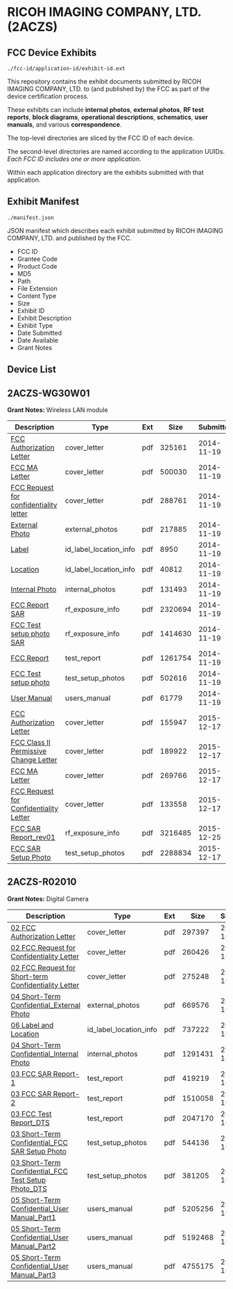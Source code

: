 # RICOH IMAGING COMPANY, LTD. (2ACZS)
## FCC Device Exhibits

```
./fcc-id/application-id/exhibit-id.ext
```

This repository contains the exhibit documents submitted by RICOH IMAGING COMPANY, LTD. to (and published by) the FCC as part of the device certification process.

These exhibits can include **internal photos**, **external photos**, **RF test reports**, **block diagrams**, **operational descriptions**, **schematics**, **user manuals**, and various **correspondence**.

The top-level directories are sliced by the FCC ID of each device.

The second-level directories are named according to the application UUIDs. *Each FCC ID includes one or more application.*

Within each application directory are the exhibits submitted with that application. 

## Exhibit Manifest

```
./manifest.json
```

JSON manifest which describes each exhibit submitted by RICOH IMAGING COMPANY, LTD. and published by the FCC.

- FCC ID
- Grantee Code
- Product Code
- MD5
- Path
- File Extension
- Content Type
- Size
- Exhibit ID
- Exhibit Description
- Exhibit Type
- Date Submitted
- Date Available
- Grant Notes

## Device List
## 2ACZS-WG30W01
**Grant Notes:** Wireless LAN module

| Description | Type | Ext | Size | Submitted | Available |
| ----------- | ---- | --- | ---- | --------- | --------- |
| [FCC Authorization Letter](2ACZS-WG30W01/0df222f9931905591987c6030f6c876b/2448390.pdf) | cover_letter | pdf | 325161 | 2014-11-19 | 2014-11-19 |
| [FCC MA Letter](2ACZS-WG30W01/0df222f9931905591987c6030f6c876b/2448391.pdf) | cover_letter | pdf | 500030 | 2014-11-19 | 2014-11-19 |
| [FCC Request for confidentiality letter](2ACZS-WG30W01/0df222f9931905591987c6030f6c876b/2448392.pdf) | cover_letter | pdf | 288761 | 2014-11-19 | 2014-11-19 |
| [External Photo](2ACZS-WG30W01/0df222f9931905591987c6030f6c876b/2374693.pdf) | external_photos | pdf | 217885 | 2014-11-19 | 2014-11-19 |
| [Label](2ACZS-WG30W01/0df222f9931905591987c6030f6c876b/2448405.pdf) | id_label_location_info | pdf | 8950 | 2014-11-19 | 2014-11-19 |
| [Location](2ACZS-WG30W01/0df222f9931905591987c6030f6c876b/2448406.pdf) | id_label_location_info | pdf | 40812 | 2014-11-19 | 2014-11-19 |
| [Internal Photo](2ACZS-WG30W01/0df222f9931905591987c6030f6c876b/2448403.pdf) | internal_photos | pdf | 131493 | 2014-11-19 | 2014-11-19 |
| [FCC Report SAR](2ACZS-WG30W01/0df222f9931905591987c6030f6c876b/2448393.pdf) | rf_exposure_info | pdf | 2320694 | 2014-11-19 | 2014-11-19 |
| [FCC Test setup photo SAR](2ACZS-WG30W01/0df222f9931905591987c6030f6c876b/2448396.pdf) | rf_exposure_info | pdf | 1414630 | 2014-11-19 | 2014-11-19 |
| [FCC Report](2ACZS-WG30W01/0df222f9931905591987c6030f6c876b/2448394.pdf) | test_report | pdf | 1261754 | 2014-11-19 | 2014-11-19 |
| [FCC Test setup photo](2ACZS-WG30W01/0df222f9931905591987c6030f6c876b/2448423.pdf) | test_setup_photos | pdf | 502616 | 2014-11-19 | 2014-11-19 |
| [User Manual](2ACZS-WG30W01/0df222f9931905591987c6030f6c876b/2448404.pdf) | users_manual | pdf | 61779 | 2014-11-19 | 2014-11-19 |
| [FCC Authorization Letter](2ACZS-WG30W01/8efc1dce014089ae69d817560884370c/2844961.pdf) | cover_letter | pdf | 155947 | 2015-12-17 | 2015-12-17 |
| [FCC Class II Permissive Change Letter](2ACZS-WG30W01/8efc1dce014089ae69d817560884370c/2844962.pdf) | cover_letter | pdf | 189922 | 2015-12-17 | 2015-12-17 |
| [FCC MA Letter](2ACZS-WG30W01/8efc1dce014089ae69d817560884370c/2844963.pdf) | cover_letter | pdf | 269766 | 2015-12-17 | 2015-12-17 |
| [FCC Request for Confidentiality Letter](2ACZS-WG30W01/8efc1dce014089ae69d817560884370c/2844964.pdf) | cover_letter | pdf | 133558 | 2015-12-17 | 2015-12-17 |
| [FCC SAR Report_rev01](2ACZS-WG30W01/8efc1dce014089ae69d817560884370c/2856998.pdf) | rf_exposure_info | pdf | 3216485 | 2015-12-25 | 2015-12-17 |
| [FCC SAR Setup Photo](2ACZS-WG30W01/8efc1dce014089ae69d817560884370c/2844966.pdf) | test_setup_photos | pdf | 2288834 | 2015-12-17 | 2015-12-17 |
## 2ACZS-R02010
**Grant Notes:** Digital Camera

| Description | Type | Ext | Size | Submitted | Available |
| ----------- | ---- | --- | ---- | --------- | --------- |
| [02 FCC Authorization Letter](2ACZS-R02010/1d6e1650dc3ce0b59ef79f1567d36514/4055243.pdf) | cover_letter | pdf | 297397 | 2018-10-31 | 2018-10-31 |
| [02 FCC Request for Confidentiality Letter](2ACZS-R02010/1d6e1650dc3ce0b59ef79f1567d36514/4055244.pdf) | cover_letter | pdf | 260426 | 2018-10-31 | 2018-10-31 |
| [02 FCC Request for Short-term Confidentiality Letter](2ACZS-R02010/1d6e1650dc3ce0b59ef79f1567d36514/4055245.pdf) | cover_letter | pdf | 275248 | 2018-10-31 | 2018-10-31 |
| [04 Short-Term Confidential_External Photo](2ACZS-R02010/1d6e1650dc3ce0b59ef79f1567d36514/4055277.pdf) | external_photos | pdf | 669576 | 2018-10-31 | 2019-03-15 |
| [06 Label and Location](2ACZS-R02010/1d6e1650dc3ce0b59ef79f1567d36514/4055249.pdf) | id_label_location_info | pdf | 737222 | 2018-10-31 | 2018-10-31 |
| [04 Short-Term Confidential_Internal Photo](2ACZS-R02010/1d6e1650dc3ce0b59ef79f1567d36514/4055278.pdf) | internal_photos | pdf | 1291431 | 2018-10-31 | 2019-03-15 |
| [03 FCC SAR Report-1](2ACZS-R02010/1d6e1650dc3ce0b59ef79f1567d36514/4055246.pdf) | test_report | pdf | 419219 | 2018-10-31 | 2018-10-31 |
| [03 FCC SAR Report-2](2ACZS-R02010/1d6e1650dc3ce0b59ef79f1567d36514/4055247.pdf) | test_report | pdf | 1510058 | 2018-10-31 | 2018-10-31 |
| [03 FCC Test Report_DTS](2ACZS-R02010/1d6e1650dc3ce0b59ef79f1567d36514/4055248.pdf) | test_report | pdf | 2047170 | 2018-10-31 | 2018-10-31 |
| [03 Short-Term Confidential_FCC SAR Setup Photo](2ACZS-R02010/1d6e1650dc3ce0b59ef79f1567d36514/4055275.pdf) | test_setup_photos | pdf | 544136 | 2018-10-31 | 2019-03-15 |
| [03 Short-Term Confidential_FCC Test Setup Photo_DTS](2ACZS-R02010/1d6e1650dc3ce0b59ef79f1567d36514/4055276.pdf) | test_setup_photos | pdf | 381205 | 2018-10-31 | 2019-03-15 |
| [05 Short-Term Confidential_User Manual_Part1](2ACZS-R02010/1d6e1650dc3ce0b59ef79f1567d36514/4055279.pdf) | users_manual | pdf | 5205256 | 2018-10-31 | 2019-03-15 |
| [05 Short-Term Confidential_User Manual_Part2](2ACZS-R02010/1d6e1650dc3ce0b59ef79f1567d36514/4055280.pdf) | users_manual | pdf | 5192468 | 2018-10-31 | 2019-03-15 |
| [05 Short-Term Confidential_User Manual_Part3](2ACZS-R02010/1d6e1650dc3ce0b59ef79f1567d36514/4055281.pdf) | users_manual | pdf | 4755175 | 2018-10-31 | 2019-03-15 |
